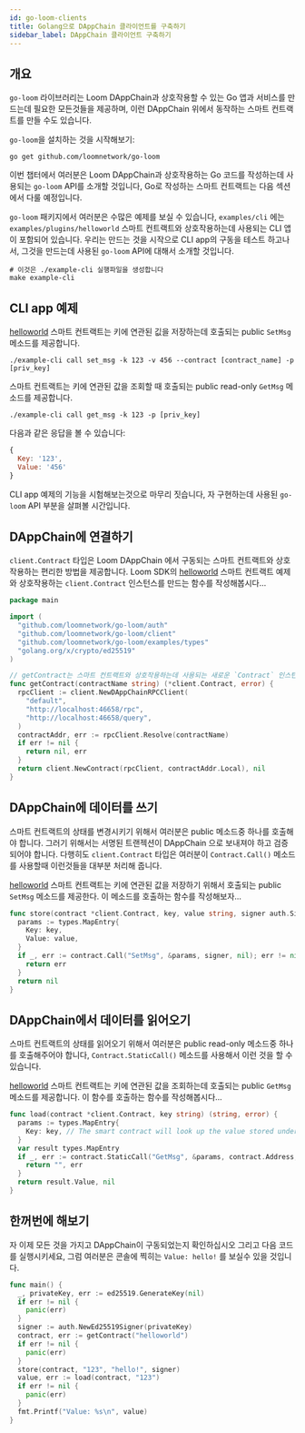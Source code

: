 ```yaml
---
id: go-loom-clients
title: Golang으로 DAppChain 클라이언트를 구축하기
sidebar_label: DAppChain 클라이언트 구축하기
---
```

## 개요

`go-loom` 라이브러리는 Loom DAppChain과 상호작용할 수 있는 Go 앱과 서비스를 만드는데 필요한 모든것들을 제공하며, 이런 DAppChain 위에서 동작하는 스마트 컨트랙트를 만들 수도 있습니다.

`go-loom`을 설치하는 것을 시작해보기:

```shell
go get github.com/loomnetwork/go-loom
```

이번 챕터에서 여러분은 Loom DAppChain과 상호작용하는 Go 코드를 작성하는데 사용되는 `go-loom` API를 소개할 것입니다, Go로 작성하는 스마트 컨트랙트는 다음 섹션에서 다룰 예정입니다.

`go-loom` 패키지에서 여러분은 수많은 예제를 보실 수 있습니다, `examples/cli` 에는 `examples/plugins/helloworld` 스마트 컨트랙트와 상호작용하는데 사용되는 CLI 앱이 포함되어 있습니다. 우리는 만드는 것을 시작으로 CLI app의 구동을 테스트 하고나서, 그것을 만드는데 사용된 `go-loom` API에 대해서 소개할 것입니다.

```shell
# 이것은 ./example-cli 실행파일을 생성합니다
make example-cli
```

## CLI app 예제

[helloworld](https://github.com/loomnetwork/go-loom/blob/master/examples/plugins/helloworld/helloworld.go) 스마트 컨트랙트는 키에 연관된 깂을 저장하는데 호출되는 public `SetMsg` 메소드를 제공합니다.

```shell
./example-cli call set_msg -k 123 -v 456 --contract [contract_name] -p [priv_key]
```

스마트 컨트랙트는 키에 연관된 값을 조회할 때 호출되는 public read-only `GetMsg` 메소드를 제공합니다.

```shell
./example-cli call get_msg -k 123 -p [priv_key]
```

다음과 같은 응답을 볼 수 있습니다:

```js
{
  Key: '123',
  Value: '456'
}
```

CLI app 예제의 기능을 시험해보는것으로 마무리 짓습니다, 자 구현하는데 사용된 `go-loom` API 부분을 살펴볼 시간입니다.

## DAppChain에 연결하기

`client.Contract` 타입은 Loom DAppChain 에서 구동되는 스마트 컨트랙트와 상호작용하는 편리한 방법을 제공합니다. Loom SDK의 [helloworld](https://github.com/loomnetwork/go-loom/blob/master/examples/plugins/helloworld/helloworld.go) 스마트 컨트랙트 예제와 상호작용하는 `client.Contract` 인스턴스를 만드는 함수를 작성해봅시다...

```go
package main

import (
  "github.com/loomnetwork/go-loom/auth"
  "github.com/loomnetwork/go-loom/client"
  "github.com/loomnetwork/go-loom/examples/types"
  "golang.org/x/crypto/ed25519"
)

// getContract는 스마트 컨트랙트와 상호작용하는데 사용되는 새로운 `Contract` 인스턴스를 생성합니다.
func getContract(contractName string) (*client.Contract, error) {
  rpcClient := client.NewDAppChainRPCClient(
    "default",
    "http://localhost:46658/rpc",
    "http://localhost:46658/query",
  )
  contractAddr, err := rpcClient.Resolve(contractName)
  if err != nil {
    return nil, err
  }
  return client.NewContract(rpcClient, contractAddr.Local), nil
}
```

## DAppChain에 데이터를 쓰기

스마트 컨트랙트의 상태를 변경시키기 위해서 여러분은 public 메소드중 하나를 호출해야 합니다. 그러기 위해서는 서명된 트랜젝션이 DAppChain 으로 보내져야 하고 검증되어야 합니다. 다행히도 `client.Contract` 타입은 여러분이 `Contract.Call()` 메소드를 사용할때 이런것들을 대부분 처리해 줍니다.

[helloworld](https://github.com/loomnetwork/go-loom/blob/master/examples/plugins/helloworld/helloworld.go) 스마트 컨트랙트는 키에 연관된 값을 저장하기 위해서 호출되는 public `SetMsg` 메소드를 제공한다. 이 메소드를 호출하는 함수를 작성해보자...

```go
func store(contract *client.Contract, key, value string, signer auth.Signer) error {
  params := types.MapEntry{
    Key: key,
    Value: value,
  }
  if _, err := contract.Call("SetMsg", &params, signer, nil); err != nil {
    return err
  }
  return nil
}

```

## DAppChain에서 데이터를 읽어오기

스마트 컨트랙트의 상태를 읽어오기 위해서 여러분은 public read-only 메소드중 하나를 호출해주어야 합니다, `Contract.StaticCall()` 메소드를 사용해서 이런 것을 할 수 있습니다.

[helloworld](https://github.com/loomnetwork/go-loom/blob/master/examples/plugins/helloworld/helloworld.go) 스마트 컨트랙트는 키에 연관된 값을 조회하는데 호출되는 public `GetMsg` 메소드를 제공합니다. 이 함수를 호출하는 함수를 작성해봅시다...

```go
func load(contract *client.Contract, key string) (string, error) {
  params := types.MapEntry{
    Key: key, // The smart contract will look up the value stored under this key.
  }
  var result types.MapEntry
  if _, err := contract.StaticCall("GetMsg", &params, contract.Address, &result); err != nil {
    return "", err
  }
  return result.Value, nil
}
```

## 한꺼번에 해보기

자 이제 모든 것을 가지고 DAppChain이 구동되었는지 확인하십시오 그리고 다음 코드를 실행시키세요, 그럼 여러분은 콘솔에 찍히는 `Value: hello!` 를 보실수 있을 것입니다.

```go
func main() {
  _, privateKey, err := ed25519.GenerateKey(nil)
  if err != nil {
    panic(err)
  }
  signer := auth.NewEd25519Signer(privateKey)
  contract, err := getContract("helloworld")
  if err != nil {
    panic(err)
  }
  store(contract, "123", "hello!", signer)
  value, err := load(contract, "123")
  if err != nil {
    panic(err)
  }
  fmt.Printf("Value: %s\n", value)
}
```